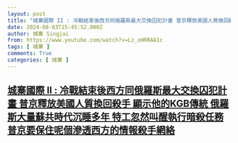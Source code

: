 ```yaml
---
layout: post
title: "城寨國際 II : 冷戰結束後西方同俄羅斯最大交換囚犯計畫 普京釋放美國人質換回殺手 顯示他的KGB傳統 俄羅斯大量蘇共時代沉睡多年 特工忽然叫醒執行暗殺任務 普京要保住呢個滲透西方的情報殺手網絡"
date: 2024-08-03T15:45:52.000Z
author: 城寨 Singjai
from: https://www.youtube.com/watch?v=Lz_oHRRAA1c
tags: [ 城寨 ]
comments: True
categories: [ 城寨 ]
---
```

<!--1722699952000-->
[城寨國際 II : 冷戰結束後西方同俄羅斯最大交換囚犯計畫 普京釋放美國人質換回殺手 顯示他的KGB傳統 俄羅斯大量蘇共時代沉睡多年 特工忽然叫醒執行暗殺任務 普京要保住呢個滲透西方的情報殺手網絡](https://www.youtube.com/watch?v=Lz_oHRRAA1c)
------

<div>

</div>

